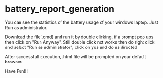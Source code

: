 # battery_report_generation
You can see the statistics of the battery usage of your windows laptop. Just Run as administrator. 

Download the file(.cmd) and run it by double clicking.
if a prompt pop ups then click on "Run Anyway".
Still double click not works then do right click and select "Run as administrator", click on yes and do as directed

After successfull execution, .html file will be prompted on your default browser.

Have Fun!!!
